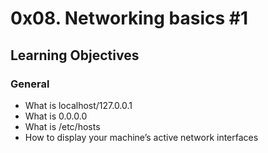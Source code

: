 # 0x08. Networking basics #1

## Learning Objectives

### General
- What is localhost/127.0.0.1
- What is 0.0.0.0
- What is /etc/hosts
- How to display your machine’s active network interfaces
